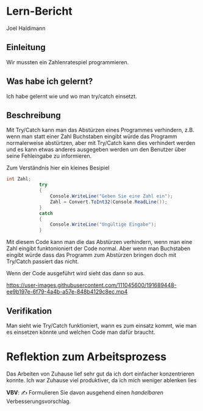 # Lern-Bericht
Joel Haldimann

## Einleitung

Wir mussten ein Zahlenratespiel programmieren.

## Was habe ich gelernt?

Ich habe gelernt wie und wo man try/catch einsetzt.

## Beschreibung

Mit Try/Catch kann man das Abstürzen eines Programmes verhindern,
z.B. wenn man statt einer Zahl Buchstaben eingibt würde das Programm normalerweise abstürtzen,
aber mit Try/Catch kann dies verhindert werden und es kann etwas anderes ausgegeben werden um
den Benutzer über seine Fehleingabe zu informieren.

Zum Verständnis hier ein kleines Besipiel
```csharp
int Zahl;
            try
            {
                Console.WriteLine("Geben Sie eine Zahl ein");
                Zahl = Convert.ToInt32(Console.ReadLine());
            }
            catch
            {
                Console.WriteLine("Ungültige Eingabe");
            }
  ```
  Mit diesem Code kann man die das Abstürzen verhindern, wenn man eine Zahl eingibt funktonioniert der Code normal. 
  Aber wenn man Buchstaben eingibt würde dass das Programm zum Abstürzen bringen doch mit Try/Catch passiert das nicht.

Wenn der Code ausgeführt wird sieht das dann so aus.

https://user-images.githubusercontent.com/111045600/191689448-ee9b197e-6f79-4a4b-a57e-848b4129c8ec.mp4

## Verifikation

Man sieht wie Try/Catch funktioniert, wann es zum einsatz kommt, wie man es einsetzen könnte und welchen Code man dafür braucht.

# Reflektion zum Arbeitsprozess

Das Arbeiten von Zuhause lief sehr gut da ich dort einfacher konzentrieren konnte. Ich war Zuhause viel produktiver, da ich mich weniger ablenken lies



**VBV**: ✍️ Formulieren Sie davon ausgehend einen *handelbaren* Verbesserungsvorschlag.
